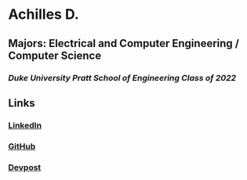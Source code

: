 # Achilles D. 

## **Majors: Electrical and Computer Engineering / Computer Science**
### _Duke University Pratt School of Engineering Class of 2022_

## Links

### [LinkedIn](http://www.linkedin.com/in/achillesd)
### [GitHub](http://www.github.com/achilles-d)
### [Devpost](https://devpost.com/achilles-d)

